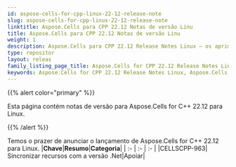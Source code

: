 ```yaml
---
id: aspose-cells-for-cpp-linux-22-12-release-note
slug: aspose-cells-for-cpp-linux-22-12-release-note
linktitle: Aspose.Cells para CPP 22.12 Notas de versão Linu
title: Aspose.Cells para CPP 22.12 Notas de versão Linu
weight: 1
description: Aspose.Cells para CPP 22.12 Release Notes Linux – os aprimoramentos mais recentes, novos recursos e correções
type: repositor
layout: releas
family_listing_page_title: Aspose.Cells for CPP 22.12 Release Notes Linu
keywords: Aspose.Cells for CPP 22.12 Release Notes Linux, Aspose.Cells for CPP 22.12 Linux updates and fixe
---
```

{{% alert color="primary" %}}

Esta página contém notas de versão para Aspose.Cells for C++ 22.12 para Linux.

{{% /alert %}}

Temos o prazer de anunciar o lançamento de Aspose.Cells for C++ 22.12 para Linux.
|**Chave**|**Resumo**|**Categoria**|
| :- | :- | :- |
|CELLSCPP-963| Sincronizar recursos com a versão .Net|Apoiar|
